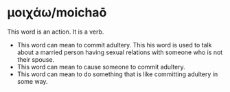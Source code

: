 # μοιχάω/moichaō
This word is an action. It is a verb.

* This word can mean to commit adultery. This his word is used to talk about a married person having sexual relations with someone who is not their spouse. 
* This word can mean to cause someone to commit adultery.
* This word can mean to do something that is like committing adultery in some way. 
